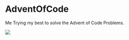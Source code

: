 # AdventOfCode 
Me Trying my best to solve the Advent of Code Problems. 

![](https://media.giphy.com/media/wdFEkNpNvbXwReHfV7/giphy.gif?cid=790b7611bfkx32ni33nx4ppi8hrvb4xd7mknkvw39g1w99en&ep=v1_gifs_search&rid=giphy.gif&ct=g)
